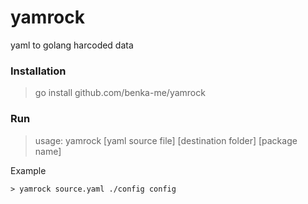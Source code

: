 # yamrock
yaml to golang harcoded data

### Installation

> go install github.com/benka-me/yamrock

### Run

> usage: yamrock [yaml source file] [destination folder] [package name]

Example
```bazaar 
> yamrock source.yaml ./config config
```